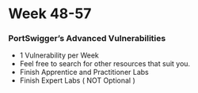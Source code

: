 # Week 48-57

### PortSwigger’s Advanced Vulnerabilities

- 1 Vulnerability per Week
- Feel free to search for other resources that suit you.
- Finish Apprentice and Practitioner Labs
- Finish Expert Labs ( NOT Optional )